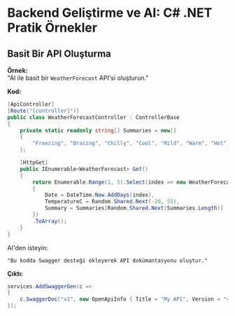 # Backend Geliştirme ve AI: C# .NET Pratik Örnekler

## Basit Bir API Oluşturma

**Örnek:**  
"AI ile basit bir `WeatherForecast` API'si oluşturun."

**Kod:**

```csharp
[ApiController]
[Route("[controller]")]
public class WeatherForecastController : ControllerBase
{
    private static readonly string[] Summaries = new[]
    {
        "Freezing", "Bracing", "Chilly", "Cool", "Mild", "Warm", "Hot", "Sweltering", "Scorching"
    };

    [HttpGet]
    public IEnumerable<WeatherForecast> Get()
    {
        return Enumerable.Range(1, 5).Select(index => new WeatherForecast
        {
            Date = DateTime.Now.AddDays(index),
            TemperatureC = Random.Shared.Next(-20, 55),
            Summary = Summaries[Random.Shared.Next(Summaries.Length)]
        })
        .ToArray();
    }
}
```

AI'den isteyin:

```
"Bu kodda Swagger desteği ekleyerek API dokümantasyonu oluştur."
```

**Çıktı:**

```csharp
services.AddSwaggerGen(c =>
{
    c.SwaggerDoc("v1", new OpenApiInfo { Title = "My API", Version = "v1" });
});
```
